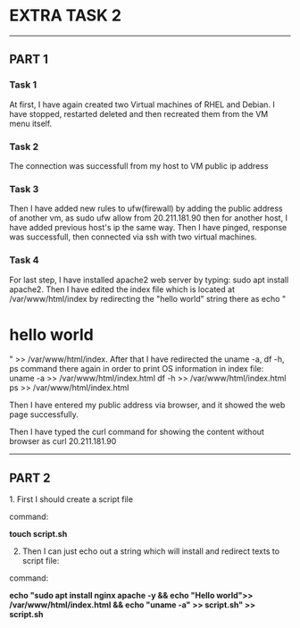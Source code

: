 
<h1>EXTRA TASK 2</h1>

<hr>

<h2>PART 1</h2>

<h3>Task 1</h3>

At first, I have again created two Virtual machines of RHEL and Debian. I have stopped, restarted deleted and then recreated them from the VM menu itself.

<h3>Task 2</h3>

The connection was successfull from my host to VM public ip address

<h3>Task 3</h3>

Then I have added new rules to ufw(firewall) by adding the public address of another vm, as sudo ufw allow from 20.211.181.90 then for another host, I have added previous host's ip the same way. Then I have pinged, response was successfull, then connected via ssh with two virtual machines.

<h3>Task 4</h3>

For last step, I have installed apache2 web server by typing: sudo apt install apache2. Then I have edited the index file which is located at /var/www/html/index by redirecting the "hello world" string there as echo "<h1>hello world</h1>" >> /var/www/html/index. 
After that I have redirected the uname -a, df -h, ps command there again in order to print OS information in index file: 
uname -a >> /var/www/html/index.html
df -h >> /var/www/html/index.html
ps >> /var/www/html/index.html

Then I have entered my public address via browser, and it showed the web page successfully.

Then I have typed the curl command for showing the content without browser as curl 20.211.181.90

<hr>
 
<h2> PART 2 </h2>
1. First I should create a script file

command:

<b> touch script.sh</b>

2. Then I can just echo out a string which will install and redirect texts to script file:

command:

<b>echo "sudo apt install nginx apache -y && echo "Hello world">> /var/www/html/index.html && echo "uname -a" >> script.sh" >> script.sh</b>
